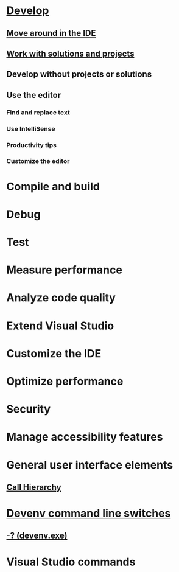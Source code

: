 # [Develop](index-writing-code.md)
## [Move around in the IDE](how-to-move-around-in-the-visual-studio-ide.md)
## [Work with solutions and projects](solutions-and-projects-in-visual-studio.md)
## Develop without projects or solutions
## Use the editor
### Find and replace text
### Use IntelliSense
### Productivity tips
### Customize the editor
# Compile and build
# Debug
# Test
# Measure performance
# Analyze code quality
# Extend Visual Studio
# Customize the IDE
# Optimize performance
# Security
# Manage accessibility features
# General user interface elements
## [Call Hierarchy](call-hierarchy.md)
# [Devenv command line switches](devenv-command-line-switches.md)
## [-? (devenv.exe)](q-devenv-exe.md)
# Visual Studio commands